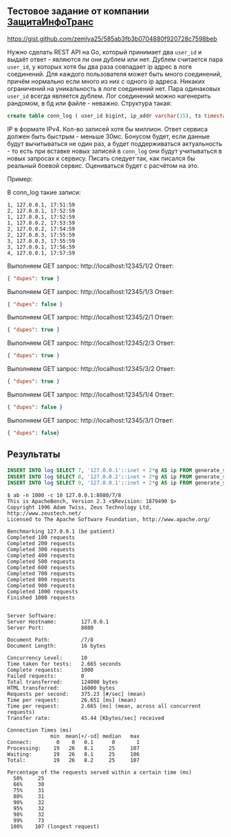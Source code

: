 ## Тестовое задание от компании [ЗащитаИнфоТранс](https://www.z-it.ru/) 

https://gist.github.com/zemlya25/585ab3fb3b0704880f920728c7598beb

Нужно сделать REST API на Go, который принимает два `user_id` и выдаёт ответ - являются ли они дублем или нет. Дублем считается пара `user_id`, у которых хотя бы два раза совпадает ip адрес в логе соединений. Для каждого пользователя может быть много соединений, причём нормально если много из них с одного ip адреса. Никаких ограничений на уникальность в логе соединений нет. Пара одинаковых `user_id` всегда является дублем.
Лог соединений можно нагенерить рандомом, в бд или файле - неважно. Структура такая:

```sql
create table conn_log ( user_id bigint, ip_addr varchar(15), ts timestamp)
```

IP в формате IPv4. Кол-во записей хотя бы миллион. Ответ сервиса должен быть быстрым - меньше 30мс. Бонусом будет, если данные будут вычитываться не один раз, а будет поддерживаться актуальность - то есть при вставке новых записей в `conn_log` они будут учитываться в новых запросах к сервису.
Писать следует так, как писался бы реальный боевой сервис. Оцениваться будет с расчётом на это.

Пример:

В conn_log такие записи:
```csv
1, 127.0.0.1, 17:51:59
2, 127.0.0.1, 17:52:59
1, 127.0.0.1, 17:52:59
1, 127.0.0.2, 17:53:59
2, 127.0.0.2, 17:54:59
2, 127.0.0.3, 17:55:59
3, 127.0.0.3, 17:55:59
3, 127.0.0.1, 17:56:59
4, 127.0.0.1, 17:57:59
```

Выполняем GET запрос: http://localhost:12345/1/2
Ответ:

```json
{ "dupes": true }
```

Выполняем GET запрос: http://localhost:12345/1/3
Ответ:

```json
{ "dupes": false }
```

Выполняем GET запрос: http://localhost:12345/2/1
Ответ:

```json
{ "dupes": true }
```

Выполняем GET запрос: http://localhost:12345/2/3
Ответ:
```json
{ "dupes": true }
```

Выполняем GET запрос: http://localhost:12345/3/2
Ответ:
```json
{ "dupes": true }
```

Выполняем GET запрос: http://localhost:12345/1/4
Ответ:

```json
{ "dupes": false }
```

Выполняем GET запрос: http://localhost:12345/3/1
Ответ:

```json
{ "dupes": false}
```

## Результаты

```sql
INSERT INTO log SELECT 7, '127.0.0.1'::inet + 2*g AS ip FROM generate_series(0,1000000) AS g;
INSERT INTO log SELECT 8, '127.0.0.2'::inet + 2*g AS ip FROM generate_series(0,1000000) AS g;
INSERT INTO log SELECT 9, '127.0.0.1'::inet + 2*g AS ip FROM generate_series(0,1000000) AS g;
```

```
$ ab -n 1000 -c 10 127.0.0.1:8080/7/8
This is ApacheBench, Version 2.3 <$Revision: 1879490 $>
Copyright 1996 Adam Twiss, Zeus Technology Ltd, http://www.zeustech.net/
Licensed to The Apache Software Foundation, http://www.apache.org/

Benchmarking 127.0.0.1 (be patient)
Completed 100 requests
Completed 200 requests
Completed 300 requests
Completed 400 requests
Completed 500 requests
Completed 600 requests
Completed 700 requests
Completed 800 requests
Completed 900 requests
Completed 1000 requests
Finished 1000 requests


Server Software:        
Server Hostname:        127.0.0.1
Server Port:            8080

Document Path:          /7/8
Document Length:        16 bytes

Concurrency Level:      10
Time taken for tests:   2.665 seconds
Complete requests:      1000
Failed requests:        0
Total transferred:      124000 bytes
HTML transferred:       16000 bytes
Requests per second:    375.23 [#/sec] (mean)
Time per request:       26.651 [ms] (mean)
Time per request:       2.665 [ms] (mean, across all concurrent requests)
Transfer rate:          45.44 [Kbytes/sec] received

Connection Times (ms)
              min  mean[+/-sd] median   max
Connect:        0    0   0.1      0       1
Processing:    19   26   8.1     25     107
Waiting:       19   26   8.1     25     106
Total:         19   26   8.2     25     107

Percentage of the requests served within a certain time (ms)
  50%     25
  66%     30
  75%     31
  80%     31
  90%     32
  95%     32
  98%     32
  99%     73
 100%    107 (longest request)
```
